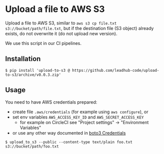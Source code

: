 Upload a file to AWS S3
=======================

Upload a file to AWS S3, similar to `aws s3 cp file.txt s3://bucket/path/file.txt`,
but if the destination file (S3 object) already exists, do not overwrite it (do not upload new version).

We use this script in our CI pipelines.


Installation
------------

```shell
$ pip install 'upload-to-s3 @ https://github.com/leadhub-code/upload-to-s3/archive/v0.0.3.zip'
```


Usage
-----

You need to have AWS credentials prepared:

- create file `.aws/credentials` (for example using `aws configure`), or
- set env variables `AWS_ACCESS_KEY_ID` and `AWS_SECRET_ACCESS_KEY`
  - for example on CircleCI see "Project settings" -> "Environment Variables"
- or use any other way documented in [boto3 Credentials](https://boto3.amazonaws.com/v1/documentation/api/latest/guide/configuration.html)



```shell
$ upload_to_s3 --public --content-type text/plain foo.txt s3://bucket/path/foo.txt
```
